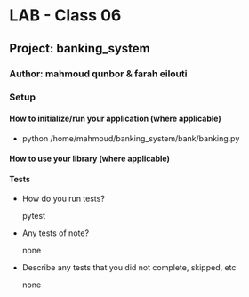 # LAB - Class 06

## Project: banking_system

### Author: mahmoud qunbor & farah eilouti

### Setup

#### How to initialize/run your application (where applicable)

- python /home/mahmoud/banking_system/bank/banking.py  

#### How to use your library (where applicable)

#### Tests

- How do you run tests?

    pytest
- Any tests of note?

    none
- Describe any tests that you did not complete, skipped, etc

    none
